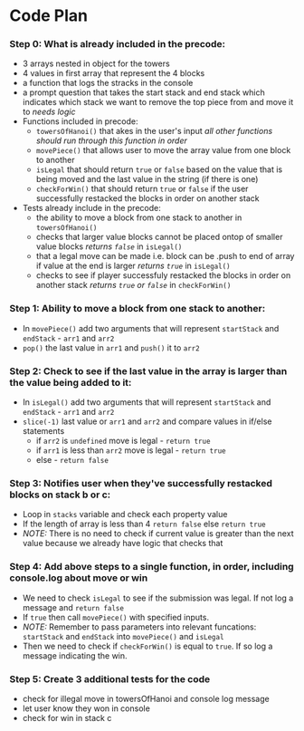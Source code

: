 # Code Plan

### Step 0: What is already included in the precode:
- 3 arrays nested in object for the towers
- 4 values in first array that represent the 4 blocks
- a function that logs the stracks in the console
- a prompt question that takes the start stack and end stack which indicates which stack we want to remove the top piece from and move it to *needs logic*
- Functions included in precode:
    - `towersOfHanoi()` that akes in the user's input *all other functions should run through this function in order*
    - `movePiece()` that allows user to move the array value from one block to another
    - `isLegal` that should return `true` or `false` based on the value that is being moved and the last value in the string (if there is one)
    - `checkForWin()` that should return `true` or `false` if the user successfully restacked the blocks in order on another stack
- Tests already include in the precode:
    - the ability to move a block from one stack to another in `towersOfHanoi()`
    - checks that larger value blocks cannot be placed ontop of smaller value blocks _returns `false`_ in `isLegal()`
    - that a legal move can be made i.e. block can be .push to end of array if value at the end is larger _returns `true`_ in `isLegal()`
    - checks to see if player successfuly restacked the blocks in order on another stack _returns `true` or `false`_ in `checkForWin()`

### Step 1: Ability to move a block from one stack to another:
- In `movePiece()` add two arguments that will represent `startStack` and `endStack` - `arr1` and `arr2`
- `pop()` the last value in `arr1` and `push()` it to `arr2`

### Step 2: Check to see if the last value in the array is larger than the value being added to it:
- In `isLegal()` add two arguments that will represent `startStack` and `endStack` - `arr1` and `arr2`
- `slice(-1)` last value or `arr1` and `arr2` and compare values in if/else statements
    - if `arr2` is `undefined` move is legal - `return true`
    - if `arr1` is less than `arr2` move is legal - `return true`
    - else - `return false`

### Step 3: Notifies user when they've successfully restacked blocks on stack b or c:
- Loop in  `stacks` variable and check each property value
- If the length of array is less than 4 `return false` else `return true`
- *NOTE:* There is no need to check if current value is greater than the next value because we already have logic that checks that

### Step 4: Add above steps to a single function, in order, including console.log about move or win
- We need to check `isLegal` to see if the submission was legal. If not log a message and `return false`
- If `true` then call `movePiece()` with specified inputs.
- *NOTE:* Remember to pass parameters into relevant funcations: `startStack` and `endStack` into `movePiece()` and `isLegal`
- Then we need to check if `checkForWin()` is equal to `true`. If so log a message indicating the win. 

### Step 5: Create 3 additional tests for the code
- check for illegal move in towersOfHanoi and console log message
- let user know they won in console
- check for win in stack c